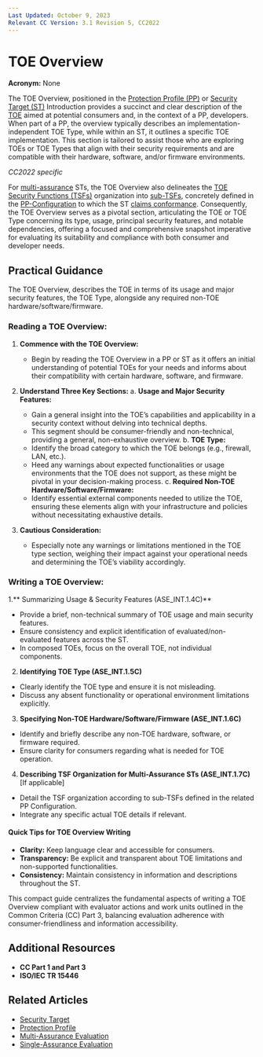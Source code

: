 ```yaml
---
Last Updated: October 9, 2023
Relevant CC Version: 3.1 Revision 5, CC2022
---
```


# TOE Overview

**Acronym:** None

The TOE Overview, positioned in the [Protection Profile (PP)](./ProtectionProfile.md) or [Security Target (ST)](./SecurityTarget.md) Introduction provides a succinct and clear description of the [TOE](./TargetofEvaluation.md) aimed at potential consumers and, in the context of a PP, developers. When part of a PP, the overview typically describes an implementation-independent TOE Type, while within an ST, it outlines a specific TOE implementation. This section is tailored to assist those who are exploring TOEs or TOE Types that align with their security requirements and are compatible with their hardware, software, and/or firmware environments. 

*CC2022 specific*

For [multi-assurance](./MultiAssuranceEvaluation.md) STs, the TOE Overview also delineates the [TOE Security Functions (TSFs)](./TOESecurityFunctionality.md) organization into [sub-TSFs](./SubTOESecurityFunctionality.md), concretely defined in the [PP-Configuration](./PPConfiguration.md) to which the ST [claims conformance](./ConformanceClaim.md). Consequently, the TOE Overview serves as a pivotal section, articulating the TOE or TOE Type concerning its type, usage, principal security features, and notable dependencies, offering a focused and comprehensive snapshot imperative for evaluating its suitability and compliance with both consumer and developer needs.

## Practical Guidance

The TOE Overview, describes the TOE in terms of its usage and major security features, the TOE Type, alongside any required non-TOE hardware/software/firmware. 

### Reading a TOE Overview:

1. **Commence with the TOE Overview:**
   - Begin by reading the TOE Overview in a PP or ST as it offers an initial understanding of potential TOEs for your needs and informs about their compatibility with certain hardware, software, and firmware.

2. **Understand Three Key Sections:**
   a. **Usage and Major Security Features:** 
      - Gain a general insight into the TOE’s capabilities and applicability in a security context without delving into technical depths.
      - This segment should be consumer-friendly and non-technical, providing a general, non-exhaustive overview.
   b. **TOE Type:** 
      - Identify the broad category to which the TOE belongs (e.g., firewall, LAN, etc.).
      - Heed any warnings about expected functionalities or usage environments that the TOE does not support, as these might be pivotal in your decision-making process.
   c. **Required Non-TOE Hardware/Software/Firmware:** 
      - Identify essential external components needed to utilize the TOE, ensuring these elements align with your infrastructure and policies without necessitating exhaustive details.

3. **Cautious Consideration:**
   - Especially note any warnings or limitations mentioned in the TOE type section, weighing their impact against your operational needs and determining the TOE’s viability accordingly.

### Writing a TOE Overview:

1.** Summarizing Usage & Security Features (ASE_INT.1.4C)**
- Provide a brief, non-technical summary of TOE usage and main security features.
- Ensure consistency and explicit identification of evaluated/non-evaluated features across the ST.
- In composed TOEs, focus on the overall TOE, not individual components.
2. **Identifying TOE Type (ASE_INT.1.5C)**
- Clearly identify the TOE type and ensure it is not misleading.
- Discuss any absent functionality or operational environment limitations explicitly.
3. **Specifying Non-TOE Hardware/Software/Firmware (ASE_INT.1.6C)**
- Identify and briefly describe any non-TOE hardware, software, or firmware required.
- Ensure clarity for consumers regarding what is needed for TOE operation.
4. **Describing TSF Organization for Multi-Assurance STs (ASE_INT.1.7C)** [If applicable]
- Detail the TSF organization according to sub-TSFs defined in the related PP Configuration.
- Integrate any specific actual TOE details if relevant.

#### Quick Tips for TOE Overview Writing
- **Clarity:** Keep language clear and accessible for consumers.
- **Transparency:** Be explicit and transparent about TOE limitations and non-supported functionalities.
- **Consistency:** Maintain consistency in information and descriptions throughout the ST.

This compact guide centralizes the fundamental aspects of writing a TOE Overview compliant with evaluator actions and work units outlined in the Common Criteria (CC) Part 3, balancing evaluation adherence with consumer-friendliness and information accessibility.

## Additional Resources

- **CC Part 1 and Part 3**
- **ISO/IEC TR 15446**

## Related Articles

- [Security Target](./SecurityTarget.md)
- [Protection Profile](./ProtectionProfile.md)
- [Multi-Assurance Evaluation](./MultiAssuranceEvaluation.md)
- [Single-Assurance Evaluation](./SingleAssuranceEvaluation.md)